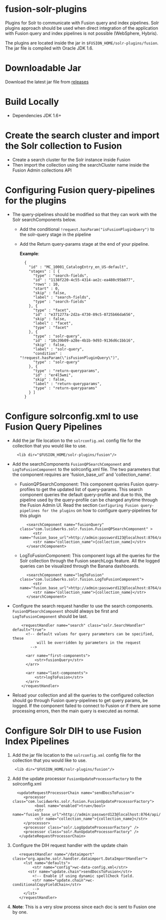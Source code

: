 # fusion-solr-plugins
Plugins for Solr to communicate with Fusion query and index pipelines. Solr plugins approach should be used when direct
integration of the application with Fusion query and index pipelines is not possible (WebSphere, Hybris).
 
The plugins are located inside the jar in `$FUSION_HOME/solr-plugins/fusion`. The jar file is compiled with Oracle JDK 1.6.

Downloadable Jar
=================

Download the latest jar file from [releases](https://github.com/LucidWorks/fusion-solr-plugins/releases)

Build Locally
=============

  * Dependencies
    JDK 1.6+

Create the search cluster and import the Solr collection to Fusion
==================================================================

* Create a search cluster for the Solr instance inside Fusion
* Then import the collection using the searchCluster name inside the Fusion Admin collections API

Configuring Fusion query-pipelines for the plugins
==================================================

* The query-pipelines should be modified so that they can work with the Solr searchComponents below. 
    * Add the conditional `!request.hasParam("isFusionPluginQuery")` to the solr-query stage in the pipeline
    * Add the Return query-params stage at the end of your pipeline.
    
      **Example**:
      
            {
              "id" : "MC_10001_CatalogEntry_en_US-default",
              "stages" : [ {
                "type" : "search-fields",
                "id" : "1138f220-4c55-4314-ae2c-ea480c95b077",
                "rows" : 10,
                "start" : 0,
                "skip" : false,
                "label" : "search-fields",
                "type" : "search-fields"
              }, {
                "type" : "facet",
                "id" : "e371277a-2d2a-4730-89c5-0725b66da656",
                "skip" : false,
                "label" : "facet",
                "type" : "facet"
              }, {
                "type" : "solr-query",
                "id" : "10c39b09-a28e-4b1b-9d93-9136d6c1bb16",
                "skip" : false,
                "label" : "solr-query",
                "condition" : "!request.hasParam(\"isFusionPluginQuery\")",
                "type" : "solr-query"
              }, {
                "type" : "return-queryparams",
                "id" : "er4l5wmi",
                "skip" : false,
                "label" : "return-queryparams",
                "type" : "return-queryparams"
              } ]
            }

Configure solrconfig.xml to use Fusion Query Pipelines
===========================================================

* Add the jar file location to the `solrconfig.xml` config file for the collection that you would like to use.

        <lib dir="$FUSION_HOME/solr-plugins/fusion"/>

* Add the searchComponents `FusionQPSearchComponent` and `LogToFusionComponent` to the solrconfig.xml file. The two parameters that the component requires are 'fusion_base_url' and 'collection_name'. 

   * FusionQPSearchComponent:
        This component queries Fusion query-profiles to get the updated list of query-params. This search component queries the default 
        query-profile and due to this, the pipeline used by the query-profile can be changed anytime through the Fusion Admin UI. Read the section `Configuring Fusion query-pipelines for the plugins` on how to configure query-pipelines for this plugin
   
            <searchComponent name="fusionQuery" class="com.lucidworks.solr.fusion.FusionQPSearchComponent" >
               <str name="fusion_base_url">http://admin:password123@localhost:8764/api/apollo</str> 
               <str name="collection_name">{collection_name}</str> 
            </searchComponent>
          
   * LogToFusionComponent:
        This component logs all the queries for the Solr collection through the Fusion searchLogs feature. All the logged queries can be visualized through the Banana dashboards.
    
            <searchComponent name="logToFusion" class="com.lucidworks.solr.fusion.LogToFusionComponent">
               <str name="fusion_base_url">http://admin:password123@localhost:8764/api/apollo</str>
               <str name="collection_name">{collection_name}</str>
            </searchComponent>
             
* Configure the search request handler to use the search components. `FusionQPSearchComponent` should always be first 
 and `LogToFusionComponent` should be last.

          <requestHandler name="search" class="solr.SearchHandler" default="true">
            <!-- default values for query parameters can be specified, these
                 will be overridden by parameters in the request
              -->
        
            <arr name="first-components">
                <str>fusionQuery</str>
            </arr>
        
            <arr name="last-components">
                <str>logToFusion</str>
            </arr>
          </requestHandler>

* Reload your collection and all the queries to the configured collection should go through Fusion query-pipelines to 
get query params, be logged. If the component failed to connect to Fusion or if there are some 
processing errors, then the main query is executed as normal.

Configure Solr DIH to use Fusion Index Pipelines
================================================

1. Add the jar file location to the `solrconfig.xml` config file for the collection that you would like to use.

        <lib dir="$FUSION_HOME/solr-plugins/fusion"/>

2. Add the update processor `FusionUpdateProcessorFactory` to the solrconfig.xml
    
         <updateRequestProcessorChain name="sendDocsToFusion">
            <processor class="com.lucidworks.solr.fusion.FusionUpdateProcessorFactory">
                 <bool name="enabled">true</bool>
                 <str name="fusion_base_url">http://admin:password123@localhost:8764/api/apollo</str>
                 <str name="collection_name">{collection_name}</str>
            </processor>
            <processor class="solr.LogUpdateProcessorFactory" />
            <processor class="solr.RunUpdateProcessorFactory" />
          </updateRequestProcessorChain>

3. Configure the DIH request handler with the update chain

          <requestHandler name="/dataimport" class="org.apache.solr.handler.dataimport.DataImportHandler">
            <lst name="defaults">
                <str name="config">wc-data-config.xml</str>
              <str name="update.chain">sendDocsToFusion</str>
                <!-- Enable if using dynamic spellCheck field. 
                <str name="update.chain">wc-conditionalCopyFieldChain</str> 
                -->
            </lst>
          </requestHandler>

4. **Note**: This is a very slow process since each doc is sent to Fusion one by one.
